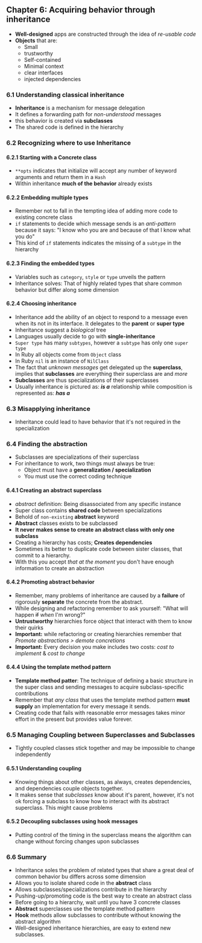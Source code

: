 ## Chapter 6: Acquiring behavior through inheritance
- **Well-designed** apps are constructed through the idea of _re-usable code_
- **Objects** that are:
  - Small 
  - trustworthy
  - Self-contained
  - Minimal context
  - clear interfaces
  - injected dependencies

### 6.1 Understanding classical inheritance
- **Inheritance** is a mechanism for message delegation
- It defines a forwarding path for _non-understood_ messages
- this behavior is created via **subclasses**
- The shared code is defined in the hierarchy

### 6.2 Recognizing where to use Inheritance
#### **6.2.1 Starting with a Concrete class**
- `**opts` indicates that initialize will accept any number of keyword arguments and return them in a `Hash`
- Within inheritance **much of the behavior** already exists

#### **6.2.2 Embedding multiple types**
- Remember not to fall in the tempting idea of adding more code to existing concrete class
- `if` statements to decide which message sends is an _anti-pattern_ because it says: "I know who you are and because of that I know what you do"
- This kind of `if` statements indicates the missing of a `subtype` in the hierarchy

#### **6.2.3 Finding the embedded types**
- Variables such as `category`, `style` or `type` unveils the pattern
- Inheritance solves: That of highly related types that share common behavior but differ along some dimension

#### **6.2.4 Choosing inheritance**
- Inheritance add the ability of an object to respond to a message even when its not in its interface. It delegates to the **parent** or **super type**
- Inheritance suggest a _biological_ tree
- Languages usually decide to go with **single-inheritance**
- `Super type` has many `subtypes`, however a `subtype` has only one `super type`
- In Ruby all objects come from `Object` class
- In Ruby `nil` is an instance of `NilClass`
- The fact that _unknown messages_ get delegated up the **superclass**, implies that **subclasses** are everything their superclass are and _more_
- **Subclasses** are thus specializations of their superclasses
- Usually inheritance is pictured as: **_is a_** relationship while composition is represented as: **_has a_** 

### 6.3 Misapplying inheritance
- Inheritance could lead to have behavior that it's not required in the specialization

### 6.4 Finding the abstraction
- Subclasses are specializations of their superclass
- For inheritance to work, two things must always be true:
  - Object must have a **generalization / specialization**
  - You must use the correct coding technique

#### **6.4.1 Creating an abstract superclass**
- _abstract_ definition: Being disassociated from any specific instance
- Super class contains **shared code** between specializations
- Behold of `non-existing` **abstract** keyword
- **Abstract** classes exists to be subclassed
- **It never makes sense to create an abstract class with only one subclass**
- Creating a hierarchy has costs; **Creates dependencies**
- Sometimes its better to duplicate code between sister classes, that commit to a hierarchy. 
- With this you accept _that at the moment_ you don't have enough information to create an abstraction

#### **6.4.2 Promoting abstract behavior**
- Remember, many problems of inheritance are caused by a **failure** of rigorously **separate** the concrete from the abstract.
- While designing and refactoring remember to ask yourself: "What will happen ~~if~~ _when_ I'm wrong?"
- **Untrustworthy** hierarchies force object that interact with them to know their quirks
- **Important:** while refactoring or creating hierarchies remember that _Promote abstractions > demote concretions_
- **Important:** Every decision you make includes two costs: _cost to implement_ & _cost to change_

#### **6.4.4 Using the template method pattern**
- **Template method patter**: The technique of defining a basic structure in the super class and sending messages to acquire subclass-specific contributions
- Remember that _any class_ that uses the template method pattern **must supply** an implementation for every message it sends.
- Creating code that fails with reasonable error messages takes minor effort in the present but provides value forever.

### 6.5 Managing Coupling between Superclasses and Subclasses
- Tightly coupled classes stick together and may be impossible to change independently

#### **6.5.1 Understanding coupling**
- Knowing things about other classes, as always, creates dependencies, and dependencies couple objects together.
- It makes sense that _subclasses_ know about it's parent, however, it's not ok forcing a subclass to know how to interact with its abstract superclass. This might cause problems

#### **6.5.2 Decoupling subclasses using hook messages**
- Putting control of the timing in the superclass means the algorithm can change without forcing changes upon subclasses

### 6.6 Summary
- Inheritance soles the problem of related types that share a great deal of common behavior bu differs across some dimension
- Allows you to isolate shared code in the **abstract** class
- Allows subclasses/specializations contribute in the hierarchy
- Pushing-up/promoting code is the best way to create an abstract class
- Before going to a hierarchy, wait until you have 3 concrete classes
- **Abstract** superclasses use the template method pattern
- **Hook** methods allow subclasses to contribute without knowing the abstract algorithm
- Well-designed inheritance hierarchies, are easy to extend new subclasses. 